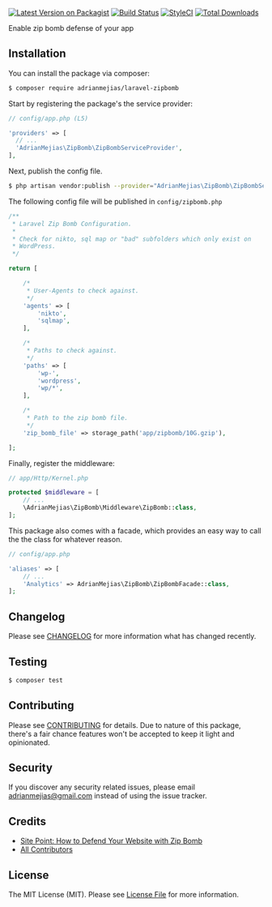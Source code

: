 [![Latest Version on Packagist](https://img.shields.io/packagist/v/adrianmejias/laravel-zipbomb.svg?style=flat-square)](https://packagist.org/packages/adrianmejias/laravel-zipbomb)
[![Build Status](https://img.shields.io/travis/adrianmejias/laravel-zipbomb/master.svg?style=flat-square)](https://travis-ci.org/adrianmejias/laravel-zipbomb)
[![StyleCI](https://styleci.io/repos/96650858/shield)](https://styleci.io/repos/96650858)
[![Total Downloads](https://img.shields.io/packagist/dt/adrianmejias/laravel-zipbomb.svg?style=flat-square)](https://packagist.org/packages/adrianmejias/laravel-zipbomb)

Enable zip bomb defense of your app

## Installation

You can install the package via composer:

``` bash
$ composer require adrianmejias/laravel-zipbomb
```

Start by registering the package's the service provider:

```php
// config/app.php (L5)

'providers' => [
  // ...
  'AdrianMejias\ZipBomb\ZipBombServiceProvider',
],
```

Next, publish the config file.

``` bash
$ php artisan vendor:publish --provider="AdrianMejias\ZipBomb\ZipBombServiceProvider"
```

The following config file will be published in `config/zipbomb.php`

```php
/**
 * Laravel Zip Bomb Configuration.
 *
 * Check for nikto, sql map or "bad" subfolders which only exist on
 * WordPress.
 */

return [

    /*
     * User-Agents to check against.
     */
    'agents' => [
        'nikto',
        'sqlmap',
    ],

    /*
     * Paths to check against.
     */
    'paths' => [
        'wp-',
        'wordpress',
        'wp/*',
    ],

    /*
     * Path to the zip bomb file.
     */
    'zip_bomb_file' => storage_path('app/zipbomb/10G.gzip'),

];
```

Finally, register the middleware:

``` php
// app/Http/Kernel.php

protected $middleware = [
    // ...
    \AdrianMejias\ZipBomb\Middleware\ZipBomb::class,
];
```

This package also comes with a facade, which provides an easy way to call the the class for whatever reason.

``` php
// config/app.php

'aliases' => [
    // ...
    'Analytics' => AdrianMejias\ZipBomb\ZipBombFacade::class,
];
```

## Changelog

Please see [CHANGELOG](CHANGELOG.md) for more information what has changed recently.

## Testing

``` bash
$ composer test
```

## Contributing

Please see [CONTRIBUTING](CONTRIBUTING.md) for details. Due to nature of this package, there's a fair chance features won't be accepted to keep it light and opinionated.

## Security

If you discover any security related issues, please email adrianmejias@gmail.com instead of using the issue tracker.

## Credits

- [Site Point: How to Defend Your Website with Zip Bomb](https://www.sitepoint.com/how-to-defend-your-website-with-zip-bombs/)
- [All Contributors](../../contributors)

## License

The MIT License (MIT). Please see [License File](LICENSE.md) for more information.